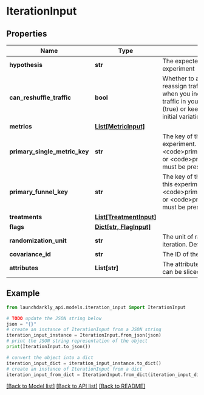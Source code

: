 # IterationInput


## Properties

Name | Type | Description | Notes
------------ | ------------- | ------------- | -------------
**hypothesis** | **str** | The expected outcome of this experiment | 
**can_reshuffle_traffic** | **bool** | Whether to allow the experiment to reassign traffic to different variations when you increase or decrease the traffic in your experiment audience (true) or keep all traffic assigned to its initial variation (false). Defaults to true. | [optional] 
**metrics** | [**List[MetricInput]**](MetricInput.md) |  | 
**primary_single_metric_key** | **str** | The key of the primary metric for this experiment. Either &lt;code&gt;primarySingleMetricKey&lt;/code&gt; or &lt;code&gt;primaryFunnelKey&lt;/code&gt; must be present. | [optional] 
**primary_funnel_key** | **str** | The key of the primary funnel group for this experiment. Either &lt;code&gt;primarySingleMetricKey&lt;/code&gt; or &lt;code&gt;primaryFunnelKey&lt;/code&gt; must be present. | [optional] 
**treatments** | [**List[TreatmentInput]**](TreatmentInput.md) |  | 
**flags** | [**Dict[str, FlagInput]**](FlagInput.md) |  | 
**randomization_unit** | **str** | The unit of randomization for this iteration. Defaults to user. | [optional] 
**covariance_id** | **str** | The ID of the covariance CSV | [optional] 
**attributes** | **List[str]** | The attributes that this iteration&#39;s results can be sliced by | [optional] 

## Example

```python
from launchdarkly_api.models.iteration_input import IterationInput

# TODO update the JSON string below
json = "{}"
# create an instance of IterationInput from a JSON string
iteration_input_instance = IterationInput.from_json(json)
# print the JSON string representation of the object
print(IterationInput.to_json())

# convert the object into a dict
iteration_input_dict = iteration_input_instance.to_dict()
# create an instance of IterationInput from a dict
iteration_input_from_dict = IterationInput.from_dict(iteration_input_dict)
```
[[Back to Model list]](../README.md#documentation-for-models) [[Back to API list]](../README.md#documentation-for-api-endpoints) [[Back to README]](../README.md)


